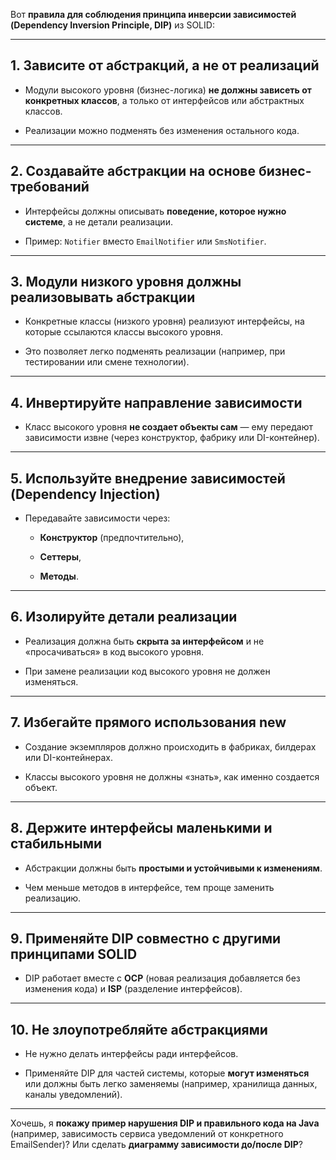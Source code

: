 Вот **правила для соблюдения принципа инверсии зависимостей (Dependency Inversion Principle, DIP)** из SOLID:

---

## 1. Зависите от абстракций, а не от реализаций

- Модули высокого уровня (бизнес-логика) **не должны зависеть от конкретных классов**, а только от интерфейсов или абстрактных классов.
    
- Реализации можно подменять без изменения остального кода.
    

---

## 2. Создавайте абстракции на основе бизнес-требований

- Интерфейсы должны описывать **поведение, которое нужно системе**, а не детали реализации.
    
- Пример: `Notifier` вместо `EmailNotifier` или `SmsNotifier`.
    

---

## 3. Модули низкого уровня должны реализовывать абстракции

- Конкретные классы (низкого уровня) реализуют интерфейсы, на которые ссылаются классы высокого уровня.
    
- Это позволяет легко подменять реализации (например, при тестировании или смене технологии).
    

---

## 4. Инвертируйте направление зависимости

- Класс высокого уровня **не создает объекты сам** — ему передают зависимости извне (через конструктор, фабрику или DI-контейнер).
    

---

## 5. Используйте внедрение зависимостей (Dependency Injection)

- Передавайте зависимости через:
    
    - **Конструктор** (предпочтительно),
        
    - **Сеттеры**,
        
    - **Методы**.
        

---

## 6. Изолируйте детали реализации

- Реализация должна быть **скрыта за интерфейсом** и не «просачиваться» в код высокого уровня.
    
- При замене реализации код высокого уровня не должен изменяться.
    

---

## 7. Избегайте прямого использования new

- Создание экземпляров должно происходить в фабриках, билдерах или DI-контейнерах.
    
- Классы высокого уровня не должны «знать», как именно создается объект.
    

---

## 8. Держите интерфейсы маленькими и стабильными

- Абстракции должны быть **простыми и устойчивыми к изменениям**.
    
- Чем меньше методов в интерфейсе, тем проще заменить реализацию.
    

---

## 9. Применяйте DIP совместно с другими принципами SOLID

- DIP работает вместе с **OCP** (новая реализация добавляется без изменения кода) и **ISP** (разделение интерфейсов).
    

---

## 10. Не злоупотребляйте абстракциями

- Не нужно делать интерфейсы ради интерфейсов.
    
- Применяйте DIP для частей системы, которые **могут изменяться** или должны быть легко заменяемы (например, хранилища данных, каналы уведомлений).
    

---

Хочешь, я **покажу пример нарушения DIP и правильного кода на Java** (например, зависимость сервиса уведомлений от конкретного EmailSender)? Или сделать **диаграмму зависимости до/после DIP**?